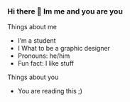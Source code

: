 ### Hi there 👋 Im me and you are you

Things about me

- I’m a student
- I What to be a graphic designer
- Pronouns: he/him
- Fun fact: I like stuff

Things about you

- You are reading this ;)
